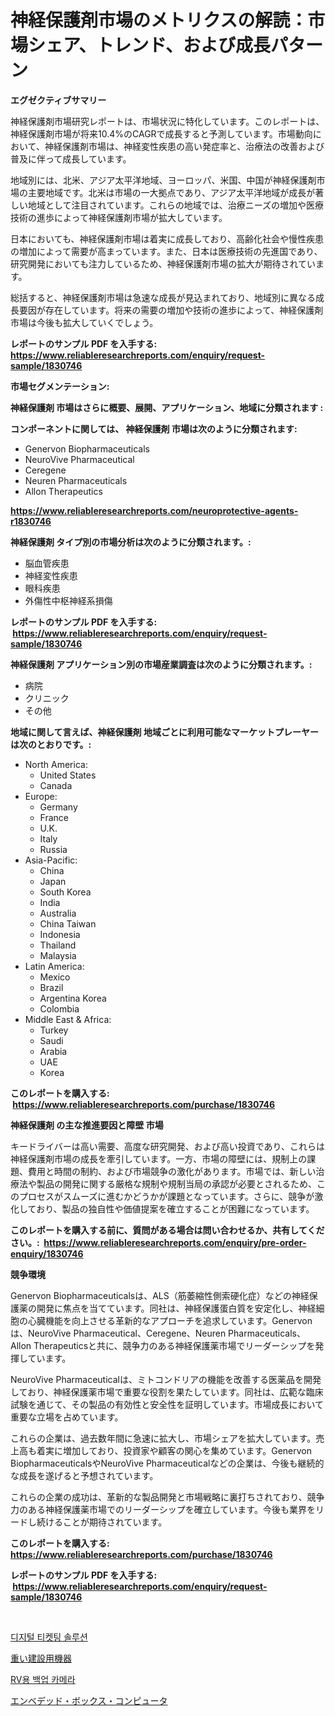 <p><h1>神経保護剤市場のメトリクスの解読：市場シェア、トレンド、および成長パターン</h1></p><p><strong>エグゼクティブサマリー</strong></p>
<p><p>神経保護剤市場研究レポートは、市場状況に特化しています。このレポートは、神経保護剤市場が将来10.4%のCAGRで成長すると予測しています。市場動向において、神経保護剤市場は、神経変性疾患の高い発症率と、治療法の改善および普及に伴って成長しています。</p><p>地域別には、北米、アジア太平洋地域、ヨーロッパ、米国、中国が神経保護剤市場の主要地域です。北米は市場の一大拠点であり、アジア太平洋地域が成長が著しい地域として注目されています。これらの地域では、治療ニーズの増加や医療技術の進歩によって神経保護剤市場が拡大しています。</p><p>日本においても、神経保護剤市場は着実に成長しており、高齢化社会や慢性疾患の増加によって需要が高まっています。また、日本は医療技術の先進国であり、研究開発においても注力しているため、神経保護剤市場の拡大が期待されています。</p><p>総括すると、神経保護剤市場は急速な成長が見込まれており、地域別に異なる成長要因が存在しています。将来の需要の増加や技術の進歩によって、神経保護剤市場は今後も拡大していくでしょう。</p></p>
<p><strong>レポートのサンプル PDF を入手する: <a href="https://www.reliableresearchreports.com/enquiry/request-sample/1830746">https://www.reliableresearchreports.com/enquiry/request-sample/1830746</a></strong></p>
<p><strong>市場セグメンテーション:</strong></p>
<p><strong> 神経保護剤 市場はさらに概要、展開、アプリケーション、地域に分類されます :</strong></p>
<p><strong>コンポーネントに関しては、 神経保護剤 市場は次のように分類されます: &nbsp;</strong></p>
<p><ul><li>Genervon Biopharmaceuticals</li><li>NeuroVive Pharmaceutical</li><li>Ceregene</li><li>Neuren Pharmaceuticals</li><li>Allon Therapeutics</li></ul></p>
<p><strong><a href="https://www.reliableresearchreports.com/neuroprotective-agents-r1830746">https://www.reliableresearchreports.com/neuroprotective-agents-r1830746</a></strong></p>
<p><strong> 神経保護剤 タイプ別の市場分析は次のように分類されます。:</strong></p>
<p><ul><li>脳血管疾患</li><li>神経変性疾患</li><li>眼科疾患</li><li>外傷性中枢神経系損傷</li></ul></p>
<p><strong>レポートのサンプル PDF を入手する: &nbsp;<a href="https://www.reliableresearchreports.com/enquiry/request-sample/1830746">https://www.reliableresearchreports.com/enquiry/request-sample/1830746</a></strong></p>
<p><strong> 神経保護剤 アプリケーション別の市場産業調査は次のように分類されます。:</strong></p>
<p><ul><li>病院</li><li>クリニック</li><li>その他</li></ul></p>
<p><strong>地域に関して言えば、神経保護剤 地域ごとに利用可能なマーケットプレーヤーは次のとおりです。:</strong></p>
<p><ul>
    <li>
        North America:
        <ul>
            <li>United States</li>
            <li>Canada</li>
        </ul>
    </li>
    <li>
        Europe:
        <ul>
            <li>Germany</li>
            <li>France</li>
            <li>U.K.</li>
            <li>Italy</li>
            <li>Russia</li>
        </ul>
    </li>
    <li>
        Asia-Pacific:
        <ul>
            <li>China</li>
            <li>Japan</li>
            <li>South Korea</li>
            <li>India</li>
            <li>Australia</li>
            <li>China Taiwan</li>
            <li>Indonesia</li>
            <li>Thailand</li>
            <li>Malaysia</li>
        </ul>
    </li>
    <li>
        Latin America:
        <ul>
            <li>Mexico</li>
            <li>Brazil</li>
            <li>Argentina Korea</li>
            <li>Colombia</li>
        </ul>
    </li>
    <li>
        Middle East & Africa:
        <ul>
            <li>Turkey</li>
            <li>Saudi</li>
            <li>Arabia</li>
            <li>UAE</li>
            <li>Korea</li>
        </ul>
    </li>
    </ul></p>
<p><strong>このレポートを購入する: &nbsp;<a href="https://www.reliableresearchreports.com/purchase/1830746">https://www.reliableresearchreports.com/purchase/1830746</a></strong></p>
<p><strong>神経保護剤 の主な推進要因と障壁 市場</strong></p>
<p><p>キードライバーは高い需要、高度な研究開発、および高い投資であり、これらは神経保護剤市場の成長を牽引しています。一方、市場の障壁には、規制上の課題、費用と時間の制約、および市場競争の激化があります。市場では、新しい治療法や製品の開発に関する厳格な規制や規制当局の承認が必要とされるため、このプロセスがスムーズに進むかどうかが課題となっています。さらに、競争が激化しており、製品の独自性や価値提案を確立することが困難になっています。</p></p>
<p><strong>このレポートを購入する前に、質問がある場合は問い合わせるか、共有してください。:&nbsp; <a href="https://www.reliableresearchreports.com/enquiry/pre-order-enquiry/1830746">https://www.reliableresearchreports.com/enquiry/pre-order-enquiry/1830746</a></strong></p>
<p><strong>競争環境</strong></p>
<p><p>Genervon Biopharmaceuticalsは、ALS（筋萎縮性側索硬化症）などの神経保護薬の開発に焦点を当てています。同社は、神経保護蛋白質を安定化し、神経細胞の心臓機能を向上させる革新的なアプローチを追求しています。Genervonは、NeuroVive Pharmaceutical、Ceregene、Neuren Pharmaceuticals、Allon Therapeuticsと共に、競争力のある神経保護薬市場でリーダーシップを発揮しています。</p><p>NeuroVive Pharmaceuticalは、ミトコンドリアの機能を改善する医薬品を開発しており、神経保護薬市場で重要な役割を果たしています。同社は、広範な臨床試験を通じて、その製品の有効性と安全性を証明しています。市場成長において重要な立場を占めています。</p><p>これらの企業は、過去数年間に急速に拡大し、市場シェアを拡大しています。売上高も着実に増加しており、投資家や顧客の関心を集めています。Genervon BiopharmaceuticalsやNeuroVive Pharmaceuticalなどの企業は、今後も継続的な成長を遂げると予想されています。</p><p>これらの企業の成功は、革新的な製品開発と市場戦略に裏打ちされており、競争力のある神経保護薬市場でのリーダーシップを確立しています。今後も業界をリードし続けることが期待されています。</p></p>
<p><strong>このレポートを購入する: &nbsp; <a href="https://www.reliableresearchreports.com/purchase/1830746">https://www.reliableresearchreports.com/purchase/1830746</a></strong></p>
<p><strong>レポートのサンプル PDF を入手する: &nbsp;<a href="https://www.reliableresearchreports.com/enquiry/request-sample/1830746">https://www.reliableresearchreports.com/enquiry/request-sample/1830746</a></strong><strong></strong></p>
<p>&nbsp;</p>
<p><p><a href="https://medium.com/@bustersipes981/%EB%94%94%EC%A7%80%ED%84%B8-%ED%8B%B0%EC%BC%93-%EC%86%94%EB%A3%A8%EC%85%98-%EC%8B%9C%EC%9E%A5-%EC%9D%B8%EC%82%AC%EC%9D%B4%ED%8A%B8-%EC%8B%9C%EC%9E%A5-%EB%8F%99%ED%96%A5-%EC%84%B1%EC%9E%A5-2024%EB%85%84%EB%B6%80%ED%84%B0-2031%EB%85%84%EA%B9%8C%EC%A7%80%EC%9D%98-%EC%98%88%EC%B8%A1-97c32ce9ac8d">디지털 티켓팅 솔루션</a></p><p><a href="https://medium.com/@saigekulas/%E9%87%8D%E6%A9%9F%E6%A2%B0%E5%BB%BA%E8%A8%AD%E6%A9%9F%E5%99%A8%E5%B8%82%E5%A0%B4%E3%81%AE%E5%88%86%E6%9E%90-%E3%82%B0%E3%83%AD%E3%83%BC%E3%83%90%E3%83%AB%E7%94%A3%E6%A5%AD%E3%81%AE%E5%B1%95%E6%9C%9B%E3%81%A8%E4%BA%88%E6%B8%AC-2024%E5%B9%B4%E3%81%8B%E3%82%892031%E5%B9%B4%E3%81%BE%E3%81%A7-beda7c0668f7">重い建設用機器</a></p><p><a href="https://medium.com/@honeypie6456/rv-%EC%8B%9C%EC%9E%A5-%EC%A7%80%ED%91%9C%EB%A5%BC-%EC%9C%84%ED%95%9C-%EB%B0%B1%EC%97%85-%EC%B9%B4%EB%A9%94%EB%9D%BC-%ED%95%B4%EB%8F%85-%EC%8B%9C%EC%9E%A5-%EC%A0%90%EC%9C%A0%EC%9C%A8-%ED%8A%B8%EB%A0%8C%EB%93%9C-%EB%B0%8F-%EC%84%B1%EC%9E%A5-%ED%8C%A8%ED%84%B4-b3af4dfab153">RV용 백업 카메라</a></p><p><a href="https://medium.com/@jasohung45456/%E7%B5%84%E3%81%BF%E8%BE%BC%E3%81%BF%E3%83%9C%E3%83%83%E3%82%AF%E3%82%B9%E3%82%B3%E3%83%B3%E3%83%94%E3%83%A5%E3%83%BC%E3%82%BF%E3%81%AE%E5%B8%82%E5%A0%B4%E8%A6%8F%E6%A8%A1%E3%81%A8%E5%B8%82%E5%A0%B4%E5%8B%95%E5%90%91-%E5%AE%8C%E5%85%A8%E3%81%AA%E6%A5%AD%E7%95%8C%E6%A6%82%E8%A6%81-2024%E5%B9%B4%E3%81%8B%E3%82%892031%E5%B9%B4%E3%81%BE%E3%81%A7-a017fadb69f9">エンベデッド・ボックス・コンピュータ</a></p></p>